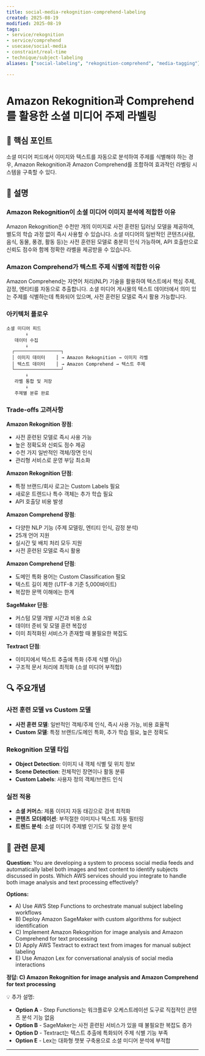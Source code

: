 ```yaml
---
title: social-media-rekognition-comprehend-labeling
created: 2025-08-19
modified: 2025-08-19
tags:
- service/rekognition
- service/comprehend
- usecase/social-media
- constraint/real-time
- technique/subject-labeling
aliases: ["social-labeling", "rekognition-comprehend", "media-tagging"]

---
```


# Amazon Rekognition과 Comprehend를 활용한 소셜 미디어 주제 라벨링

## 🎯 핵심 포인트

소셜 미디어 피드에서 이미지와 텍스트를 자동으로 분석하여 주제를 식별해야 하는 경우, Amazon Rekognition과 Amazon Comprehend를 조합하여 효과적인 라벨링 시스템을 구축할 수 있다.

## 📝 설명

### Amazon Rekognition이 소셜 미디어 이미지 분석에 적합한 이유

Amazon Rekognition은 수천만 개의 이미지로 사전 훈련된 딥러닝 모델을 제공하여, 별도의 학습 과정 없이 즉시 사용할 수 있습니다. 소셜 미디어의 일반적인 콘텐츠(사람, 음식, 동물, 풍경, 활동 등)는 사전 훈련된 모델로 충분히 인식 가능하며, API 호출만으로 신뢰도 점수와 함께 정확한 라벨을 제공받을 수 있습니다.

### Amazon Comprehend가 텍스트 주제 식별에 적합한 이유

Amazon Comprehend는 자연어 처리(NLP) 기술을 활용하여 텍스트에서 핵심 주제, 감정, 엔티티를 자동으로 추출합니다. 소셜 미디어 게시물의 텍스트 데이터에서 의미 있는 주제를 식별하는데 특화되어 있으며, 사전 훈련된 모델로 즉시 활용 가능합니다.

### 아키텍처 플로우

```
소셜 미디어 피드
       ↓
   데이터 수집
       ↓
  ┌─────────────────┐
  │ 이미지 데이터    │ → Amazon Rekognition → 이미지 라벨
  │ 텍스트 데이터    │ → Amazon Comprehend → 텍스트 주제
  └─────────────────┘
       ↓
   라벨 통합 및 저장
       ↓
   주제별 분류 완료
```

### Trade-offs 고려사항

**Amazon Rekognition 장점**:
- 사전 훈련된 모델로 즉시 사용 가능
- 높은 정확도와 신뢰도 점수 제공
- 수천 가지 일반적인 객체/장면 인식
- 관리형 서비스로 운영 부담 최소화

**Amazon Rekognition 단점**:
- 특정 브랜드/회사 로고는 Custom Labels 필요
- 새로운 트렌드나 특수 객체는 추가 학습 필요
- API 호출당 비용 발생

**Amazon Comprehend 장점**:
- 다양한 NLP 기능 (주제 모델링, 엔티티 인식, 감정 분석)
- 25개 언어 지원
- 실시간 및 배치 처리 모두 지원
- 사전 훈련된 모델로 즉시 활용

**Amazon Comprehend 단점**:
- 도메인 특화 용어는 Custom Classification 필요
- 텍스트 길이 제한 (UTF-8 기준 5,000바이트)
- 복잡한 문맥 이해에는 한계

**SageMaker 단점**:
- 커스텀 모델 개발 시간과 비용 소요
- 데이터 준비 및 모델 훈련 복잡성
- 이미 최적화된 서비스가 존재할 때 불필요한 복잡도

**Textract 단점**:
- 이미지에서 텍스트 추출에 특화 (주제 식별 아님)
- 구조적 문서 처리에 최적화 (소셜 미디어 부적합)

## 🔍 주요개념

### 사전 훈련 모델 vs Custom 모델

- **사전 훈련 모델**: 일반적인 객체/주제 인식, 즉시 사용 가능, 비용 효율적
- **Custom 모델**: 특정 브랜드/도메인 특화, 추가 학습 필요, 높은 정확도

### Rekognition 모델 타입

- **Object Detection**: 이미지 내 객체 식별 및 위치 정보
- **Scene Detection**: 전체적인 장면이나 활동 분류
- **Custom Labels**: 사용자 정의 객체/브랜드 인식

### 실전 적용

- **소셜 커머스**: 제품 이미지 자동 태깅으로 검색 최적화
- **콘텐츠 모더레이션**: 부적절한 이미지나 텍스트 자동 필터링
- **트렌드 분석**: 소셜 미디어 주제별 인기도 및 감정 분석

## 📝 관련 문제

**Question:** You are developing a system to process social media feeds and automatically label both images and text content to identify subjects discussed in posts. Which AWS services should you integrate to handle both image analysis and text processing effectively?

**Options:**

- A) Use AWS Step Functions to orchestrate manual subject labeling workflows
- B) Deploy Amazon SageMaker with custom algorithms for subject identification  
- C) Implement Amazon Rekognition for image analysis and Amazon Comprehend for text processing
- D) Apply AWS Textract to extract text from images for manual subject labeling
- E) Use Amazon Lex for conversational analysis of social media interactions

**정답: C) Amazon Rekognition for image analysis and Amazon Comprehend for text processing**

💡 추가 설명:

- **Option A** - Step Functions는 워크플로우 오케스트레이션 도구로 직접적인 콘텐츠 분석 기능 없음
- **Option B** - SageMaker는 사전 훈련된 서비스가 있을 때 불필요한 복잡도 증가
- **Option D** - Textract는 텍스트 추출에 특화되어 주제 식별 기능 부족
- **Option E** - Lex는 대화형 챗봇 구축용으로 소셜 미디어 분석에 부적합

---
